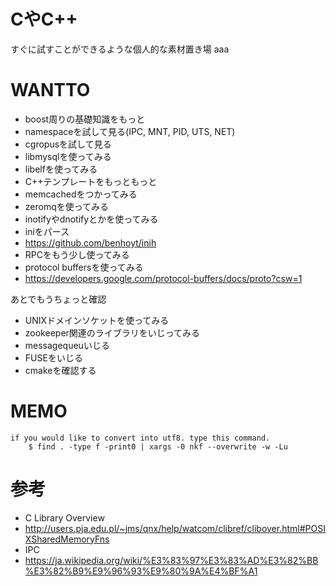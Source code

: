 # CやC++
すぐに試すことができるような個人的な素材置き場
aaa

# WANTTO
- boost周りの基礎知識をもっと
- namespaceを試して見る(IPC, MNT, PID, UTS, NET)
- cgropusを試して見る
- libmysqlを使ってみる
- libelfを使ってみる
- C++テンプレートをもっともっと
- memcachedをつかってみる
- zeromqを使ってみる
- inotifyやdnotifyとかを使ってみる
- iniをパース
 - https://github.com/benhoyt/inih
- RPCをもう少し使ってみる
- protocol buffersを使ってみる
 - https://developers.google.com/protocol-buffers/docs/proto?csw=1

あとでもうちょっと確認
- UNIXドメインソケットを使ってみる
- zookeeper関連のライブラリをいじってみる
- messagequeuいじる
- FUSEをいじる
- cmakeを確認する

# MEMO
```
if you would like to convert into utf8. type this command.
	$ find . -type f -print0 | xargs -0 nkf --overwrite -w -Lu
```

# 参考
- C Library Overview
 - http://users.pja.edu.pl/~jms/qnx/help/watcom/clibref/clibover.html#POSIXSharedMemoryFns
-  IPC
 - https://ja.wikipedia.org/wiki/%E3%83%97%E3%83%AD%E3%82%BB%E3%82%B9%E9%96%93%E9%80%9A%E4%BF%A1

